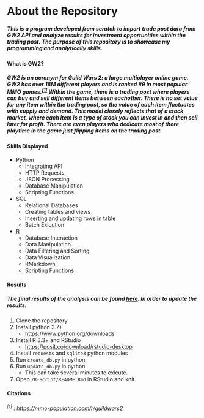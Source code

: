 # About the Repository
##### This is a program developed from scratch to import trade post data from GW2 API and analyze results for investment opportunities within the trading post. The purpose of this repository is to showcase my programming and analytically skills.

#### What is GW2?
##### GW2 is an acronym for Guild Wars 2: a large multiplayer online game. GW2 has over 18M different players and is ranked #9 in most popular MMO games.<sup>[\[1\]](https://mmo-population.com/r/guildwars2)</sup> Within the game, there is a trading post where players can buy and sell different items between eachother. There is no set value for any item within the trading post, so the value of each item fluctuates with supply and demand. This model closely reflects that of a stock market, where each item is a type of stock you can invest in and then sell later for profit. There are even players who dedicate most of there playtime in the game just flipping items on the trading post. 

#### Skills Displayed
- Python
    - Integrating API
    - HTTP Requests
    - JSON Processing
    - Database Manipulation
    - Scripting Functions
- SQL
    - Relational Databases
    - Creating tables and views
    - Inserting and updating rows in table
    - Batch Exicution
- R
    - Database Interaction
    - Data Manipulation
    - Data Filtering and Sorting
    - Data Visualization
    - RMarkdown
    - Scripting Functions


#### Results
##### The final results of the analysis can be found [here](/R-Script/README.md). In order to update the results: 
1. Clone the repository
2. Install python 3.7+
    - <https://www.python.org/downloads>
3. Install R 3.3+ and RStudio
    - <https://posit.co/download/rstudio-desktop>
4. Install `requests` and `sqlite3` python modules
5. Run `create_db.py` in python
6. Run `update_db.py` in python
   - This can take several minutes to exicute.
7. Open `/R-Script/README.Rmd` in RStudio and knit.


#### Citations
###### <sup>[1]</sup> : <https://mmo-population.com/r/guildwars2>